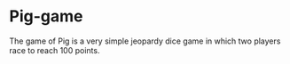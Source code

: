 # Pig-game
The game of Pig is a very simple jeopardy dice game in which two players race to reach 100 points. 
